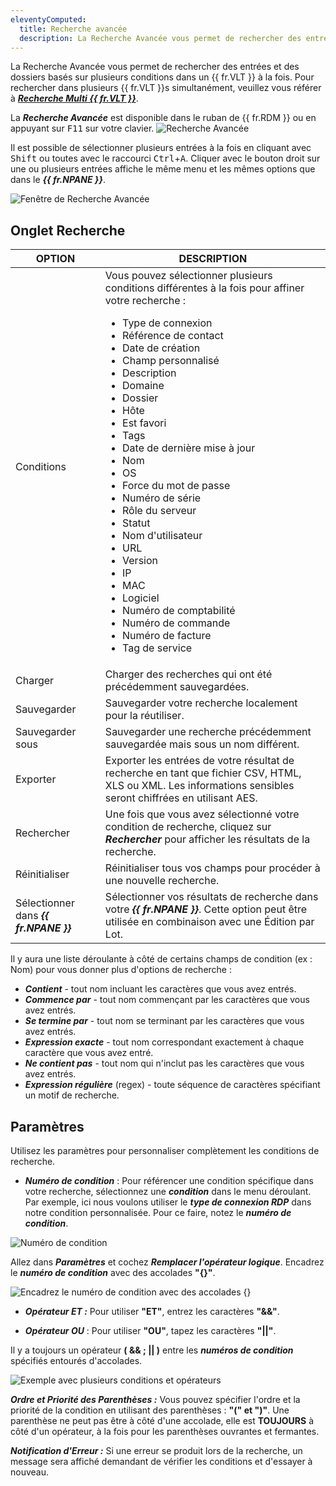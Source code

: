 ```yaml
---
eleventyComputed:
  title: Recherche avancée
  description: La Recherche Avancée vous permet de rechercher des entrées et des dossiers basés sur plusieurs critères dans un {{ fr.VLT }} à la fois.
---
```

La Recherche Avancée vous permet de rechercher des entrées et des dossiers basés sur plusieurs conditions dans un {{ fr.VLT }} à la fois. Pour rechercher dans plusieurs {{ fr.VLT }}s simultanément, veuillez vous référer à [***Recherche Multi {{ fr.VLT }}***](/rdm/windows/commands/view/view/search/multi-vault/).

La ***Recherche Avancée*** est disponible dans le ruban de {{ fr.RDM }} ou en appuyant sur <kbd>F11</kbd> sur votre clavier.
![Recherche Avancée](https://cdnweb.devolutions.net/docs/docs_en_rdm_windows_RDMWin6219.png)

Il est possible de sélectionner plusieurs entrées à la fois en cliquant avec <kbd>Shift</kbd> ou toutes avec le raccourci <kbd>Ctrl</kbd>+<kbd>A</kbd>. Cliquer avec le bouton droit sur une ou plusieurs entrées affiche le même menu et les mêmes options que dans le ***{{ fr.NPANE }}***.

![Fenêtre de Recherche Avancée](https://cdnweb.devolutions.net/docs/docs_en_rdm_windows_RDMWin6221.png)

## Onglet Recherche

| OPTION   | DESCRIPTION                                                   |
|----------|---------------------------------------------------------------|
| Conditions              | Vous pouvez sélectionner plusieurs conditions différentes à la fois pour affiner votre recherche :<ul><li>Type de connexion</li><li>Référence de contact<li>Date de création<li>Champ personnalisé</li><li>Description<li>Domaine</li><li>Dossier</li><li>Hôte</li><li>Est favori</li><li>Tags</li><li>Date de dernière mise à jour</li><li>Nom</li><li>OS</li><li>Force du mot de passe</li><li>Numéro de série</li><li>Rôle du serveur<li>Statut</li><li>Nom d'utilisateur</li><li>URL</li><li>Version</li><li>IP</li><li>MAC</li><li>Logiciel<li>Numéro de comptabilité</li><li>Numéro de commande</li><li>Numéro de facture</li><li>Tag de service</li> |
| Charger                  | Charger des recherches qui ont été précédemment sauvegardées.                                                                                                                                                                                                    |
| Sauvegarder                  | Sauvegarder votre recherche localement pour la réutiliser.                                                                                                                                                                                                       |
| Sauvegarder sous               | Sauvegarder une recherche précédemment sauvegardée mais sous un nom différent.                                                                                                                                                                                                     |
| Exporter                | Exporter les entrées de votre résultat de recherche en tant que fichier CSV, HTML, XLS ou XML. Les informations sensibles seront chiffrées en utilisant AES.     |
| Rechercher                | Une fois que vous avez sélectionné votre condition de recherche, cliquez sur ***Rechercher*** pour afficher les résultats de la recherche.                                                                                                                                                   |
| Réinitialiser                 | Réinitialiser tous vos champs pour procéder à une nouvelle recherche.                                                                                                                                                                                                   |
| Sélectionner dans ***{{ fr.NPANE }}*** | Sélectionner vos résultats de recherche dans votre ***{{ fr.NPANE }}***. Cette option peut être utilisée en combinaison avec une Édition par Lot.       |

Il y aura une liste déroulante à côté de certains champs de condition (ex : Nom) pour vous donner plus d'options de recherche :

* ***Contient*** - tout nom incluant les caractères que vous avez entrés.
* ***Commence par*** - tout nom commençant par les caractères que vous avez entrés.
* ***Se termine par*** - tout nom se terminant par les caractères que vous avez entrés.
* ***Expression exacte*** - tout nom correspondant exactement à chaque caractère que vous avez entré.
* ***Ne contient pas*** - tout nom qui n'inclut pas les caractères que vous avez entrés.
* ***Expression régulière*** (regex) - toute séquence de caractères spécifiant un motif de recherche.

## Paramètres

Utilisez les paramètres pour personnaliser complètement les conditions de recherche.

* ***Numéro de condition*** : Pour référencer une condition spécifique dans votre recherche, sélectionnez une ***condition*** dans le menu déroulant. Par exemple, ici nous voulons utiliser le ***type de connexion RDP*** dans notre condition personnalisée. Pour ce faire, notez le ***numéro de condition***.

![Numéro de condition](https://cdnweb.devolutions.net/docs/docs_en_rdm_windows_RDMWin6233.png)

Allez dans ***Paramètres*** et cochez ***Remplacer l'opérateur logique***. Encadrez le ***numéro de condition*** avec des accolades **"{}"**.

![Encadrez le numéro de condition avec des accolades {}](https://cdnweb.devolutions.net/docs/docs_en_rdm_windows_RDMWin6234.png)

* ***Opérateur ET :*** Pour utiliser **"ET"**, entrez les caractères **"&&"**.

* ***Opérateur OU*** : Pour utiliser **"OU"**, tapez les caractères **"||"**.

Il y a toujours un opérateur **( && ; || )** entre les ***numéros de condition*** spécifiés entourés d'accolades.

![Exemple avec plusieurs conditions et opérateurs](https://cdnweb.devolutions.net/docs/docs_en_rdm_windows_RDMWin6236.png)

***Ordre et Priorité des Parenthèses :*** Vous pouvez spécifier l'ordre et la priorité de la condition en utilisant des parenthèses : **"(" et ")"**. Une parenthèse ne peut pas être à côté d'une accolade, elle est **TOUJOURS** à côté d'un opérateur, à la fois pour les parenthèses ouvrantes et fermantes.

***Notification d'Erreur :*** Si une erreur se produit lors de la recherche, un message sera affiché demandant de vérifier les conditions et d'essayer à nouveau.
